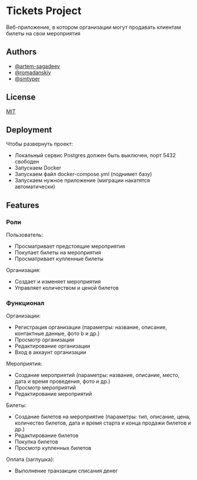 # Tickets Project

Веб-приложение, в котором организации могут продавать клиентам билеты на свои мероприятия


## Authors

- [@artem-sagadeev](https://github.com/artem-sagadeev)
- [@romadanskiy](https://github.com/romadanskiy)
- [@smtyper](https://github.com/smtyper)


## License

[MIT](https://choosealicense.com/licenses/mit/)


## Deployment

Чтобы развернуть проект:  
- Локальный сервис Postgres должен быть выключен, порт 5432 свободен
- Запускаем Docker
- Запускаем файл docker-compose.yml (поднимет базу)
- Запускаем нужное приложение (миграции накатятся автоматически)


## Features

### Роли

Пользователь:
- Просматривает предстоящие мероприятия
- Покупает билеты на мероприятия
- Просматривает купленные билеты

Организация:
- Создает и изменяет мероприятия
- Управляет количеством и ценой билетов

### Функционал

Организации:
- Регистрация организации (параметры: название, описание, контактные данные, фото b и др.)
- Просмотр организации
- Редактирование организации
- Вход в аккаунт организации

Мероприятия:
- Создание мероприятий (параметры: название, описание, место, дата и время проведения, фото и др.)
- Просмотр мероприятий
- Редактирование мероприятий

Билеты:
- Создание билетов на мероприятие (параметры: тип, описание, цена, количество билетов, дата и время старта и конца продажи билетов и др.)
- Редактирование билетов
- Покупка билетов
- Просмотр купленных билетов

Оплата (заглушка):
- Выполнение транзакции списания денег
